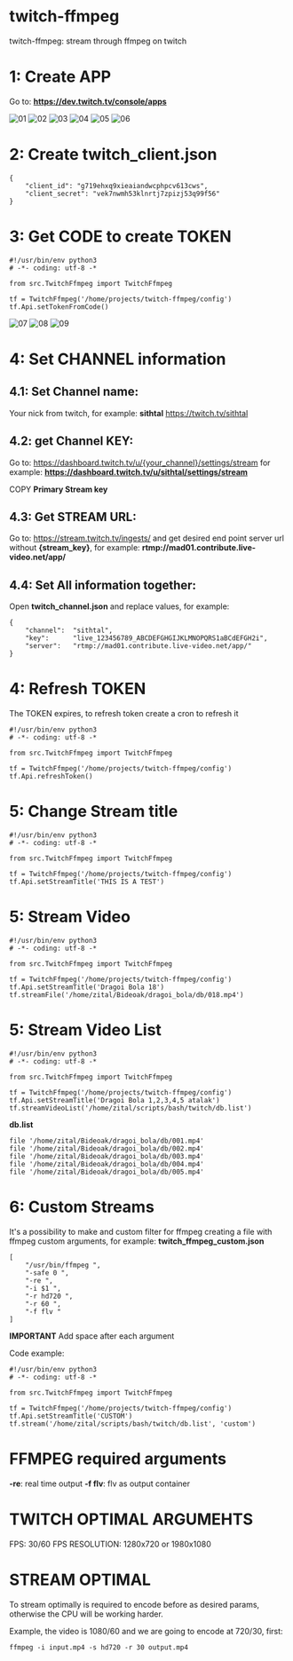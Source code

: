 # twitch-ffmpeg
twitch-ffmpeg: stream through ffmpeg on twitch

# 1: Create APP 

Go to: **https://dev.twitch.tv/console/apps**

![01](docs/imgs/01.jpg "01")
![02](docs/imgs/02.jpg "02")
![03](docs/imgs/03.jpg "03")
![04](docs/imgs/04.jpg "04")
![05](docs/imgs/05.jpg "05")
![06](docs/imgs/06.jpg "06")

# 2: Create twitch_client.json

```
{
	"client_id": "g719ehxq9xieaiandwcphpcv613cws",
	"client_secret": "vek7nwmh53klnrtj7zpizj53q99f56"
}
```

# 3: Get CODE to create TOKEN

```
#!/usr/bin/env python3
# -*- coding: utf-8 -*

from src.TwitchFfmpeg import TwitchFfmpeg

tf = TwitchFfmpeg('/home/projects/twitch-ffmpeg/config')
tf.Api.setTokenFromCode()
```

![07](docs/imgs/07.jpg "07")
![08](docs/imgs/08.jpg "08")
![09](docs/imgs/09.jpg "09")

# 4: Set CHANNEL information

## 4.1: Set Channel name:
Your nick from twitch, for example: **sithtal** https://twitch.tv/sithtal

## 4.2: get Channel KEY:

Go to: https://dashboard.twitch.tv/u/{your_channel}/settings/stream for example: **https://dashboard.twitch.tv/u/sithtal/settings/stream**

COPY **Primary Stream key**

## 4.3: Get STREAM URL:

Go to: https://stream.twitch.tv/ingests/ and get desired end point server url without **{stream_key}**, for example: **rtmp://mad01.contribute.live-video.net/app/**

## 4.4: Set All information together:

Open **twitch_channel.json** and replace values, for example:

```
{
	"channel":	"sithtal",
	"key":		"live_123456789_ABCDEFGHGIJKLMNOPQRS1aBCdEFGH2i",
	"server":	"rtmp://mad01.contribute.live-video.net/app/"
}

```

# 4: Refresh TOKEN

The TOKEN expires, to refresh token create a cron to refresh it

```
#!/usr/bin/env python3
# -*- coding: utf-8 -*

from src.TwitchFfmpeg import TwitchFfmpeg

tf = TwitchFfmpeg('/home/projects/twitch-ffmpeg/config')
tf.Api.refreshToken()
```

# 5: Change Stream title

```
#!/usr/bin/env python3
# -*- coding: utf-8 -*

from src.TwitchFfmpeg import TwitchFfmpeg

tf = TwitchFfmpeg('/home/projects/twitch-ffmpeg/config')
tf.Api.setStreamTitle('THIS IS A TEST')
```

# 5: Stream Video

```
#!/usr/bin/env python3
# -*- coding: utf-8 -*

from src.TwitchFfmpeg import TwitchFfmpeg

tf = TwitchFfmpeg('/home/projects/twitch-ffmpeg/config')
tf.Api.setStreamTitle('Dragoi Bola 18')
tf.streamFile('/home/zital/Bideoak/dragoi_bola/db/018.mp4')
```

# 5: Stream Video List

```
#!/usr/bin/env python3
# -*- coding: utf-8 -*

from src.TwitchFfmpeg import TwitchFfmpeg

tf = TwitchFfmpeg('/home/projects/twitch-ffmpeg/config')
tf.Api.setStreamTitle('Dragoi Bola 1,2,3,4,5 atalak')
tf.streamVideoList('/home/zital/scripts/bash/twitch/db.list')
```

**db.list**
```
file '/home/zital/Bideoak/dragoi_bola/db/001.mp4'
file '/home/zital/Bideoak/dragoi_bola/db/002.mp4'
file '/home/zital/Bideoak/dragoi_bola/db/003.mp4'
file '/home/zital/Bideoak/dragoi_bola/db/004.mp4'
file '/home/zital/Bideoak/dragoi_bola/db/005.mp4'
```

# 6: Custom Streams
It's a possibility to make and custom filter for ffmpeg creating a file with ffmpeg custom arguments, for example: **twitch_ffmpeg_custom.json**
```
[
    "/usr/bin/ffmpeg ",
    "-safe 0 ",    
    "-re ",
    "-i $1 ",
	"-r hd720 ",
	"-r 60 ",
    "-f flv "
]
```

**IMPORTANT**
Add space after each argument

Code example:
```
#!/usr/bin/env python3
# -*- coding: utf-8 -*

from src.TwitchFfmpeg import TwitchFfmpeg

tf = TwitchFfmpeg('/home/projects/twitch-ffmpeg/config')
tf.Api.setStreamTitle('CUSTOM')
tf.stream('/home/zital/scripts/bash/twitch/db.list', 'custom')
```

# FFMPEG required arguments

**-re**: real time output
**-f flv**: flv as output container

# TWITCH OPTIMAL ARGUMEHTS

FPS: 30/60 FPS
RESOLUTION: 1280x720 or 1980x1080

# STREAM OPTIMAL

To stream optimally is required to encode before as desired params, otherwise the CPU will be working harder.

Example, the video is 1080/60 and we are going to encode at 720/30, first:
```
ffmpeg -i input.mp4 -s hd720 -r 30 output.mp4
```